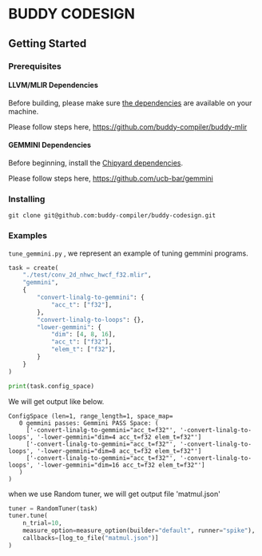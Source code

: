 # BUDDY CODESIGN

## Getting Started

### Prerequisites

#### LLVM/MLIR Dependencies

Before building, please make sure [the dependencies](https://llvm.org/docs/GettingStarted.html#requirements) are available on your machine.

Please follow steps here, https://github.com/buddy-compiler/buddy-mlir

#### GEMMINI Dependencies

Before beginning, install the [Chipyard dependencies](https://chipyard.readthedocs.io/en/latest/Chipyard-Basics/Initial-Repo-Setup.html#default-requirements-installation).

Please follow steps here, https://github.com/ucb-bar/gemmini

### Installing

```shell
git clone git@github.com:buddy-compiler/buddy-codesign.git
```

### Examples

`tune_gemmini.py` , we represent an example of tuning gemmini programs.

```python
task = create(
    "./test/conv_2d_nhwc_hwcf_f32.mlir", 
    "gemmini",
    {
        "convert-linalg-to-gemmini": {
            "acc_t": ["f32"],
        },
        "convert-linalg-to-loops": {},
        "lower-gemmini": {
            "dim": [4, 8, 16],
            "acc_t": ["f32"],
            "elem_t": ["f32"],
        }
    }
)

print(task.config_space)
```

We will get output like below.

```shell
ConfigSpace (len=1, range_length=1, space_map=
   0 gemmini passes: Gemmini PASS Space: (
     ['-convert-linalg-to-gemmini="acc_t=f32"', '-convert-linalg-to-loops', '-lower-gemmini="dim=4 acc_t=f32 elem_t=f32"']
     ['-convert-linalg-to-gemmini="acc_t=f32"', '-convert-linalg-to-loops', '-lower-gemmini="dim=8 acc_t=f32 elem_t=f32"']
     ['-convert-linalg-to-gemmini="acc_t=f32"', '-convert-linalg-to-loops', '-lower-gemmini="dim=16 acc_t=f32 elem_t=f32"']
   )
)
```

when we use Random tuner, we will get output file 'matmul.json'

```python
tuner = RandomTuner(task)
tuner.tune(
    n_trial=10,
    measure_option=measure_option(builder="default", runner="spike"),
    callbacks=[log_to_file("matmul.json")]
)
```

